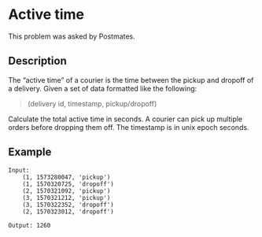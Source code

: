 # Active time

This problem was asked by Postmates.

## Description

The “active time” of a courier is the time between the pickup and dropoff of a delivery. Given a set of data formatted like the following:

> (delivery id, timestamp, pickup/dropoff)

Calculate the total active time in seconds. A courier can pick up multiple orders before dropping them off. The timestamp is in unix epoch seconds.

## Example

```
Input:
    (1, 1573280047, 'pickup')
    (1, 1570320725, 'dropoff')
    (2, 1570321092, 'pickup')
    (3, 1570321212, 'pickup')
    (3, 1570322352, 'dropoff')
    (2, 1570323012, 'dropoff')

Output: 1260
```
